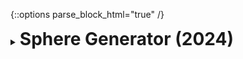 {::options parse_block_html="true" /}
<details>
  <summary><h1 style="display:inline">Sphere Generator (2024)</h1></summary>

![](https://blog.lslabs.dev/assets/images/post22/sphere_display.png)

Sphere Generator is a free Unity package/plugin that generates spheres (UV, cube and icospheres) of arbitrary detail levels procedurally. It's extremely useful when Unity's standard sphere mesh doesn't contain enough detail for your needs and/or you don't want to restrict yourself to pre-generated meshes. Its first version (1.0.0) was released in May 2024, and its latest version is [1.1.1](https://github.com/lazysquirrellabs/sphere_generator/releases/tag/1.1.1).

Sphere Generator’s icosphere development process was documented in the following blog post:
- [Generating an icosphere with code](https://blog.lslabs.dev/posts/generating_icosphere_with_code).

Sphere Generator is distributed under the terms of the MIT [license](https://github.com/lazysquirrellabs/sphere_generator/blob/main/LICENSE).

Role: Game Developer  
Team size: 1  
Platform: Unity tool  
Engine/Language: Unity/C#  
Package: [Sphere Generator on OpenUPM](https://openupm.com/packages/com.lazysquirrellabs.spheregenerator)  
Source code: [Sphere Generator on GitHub](https://github.com/lazysquirrellabs/sphere_generator)  
</details>